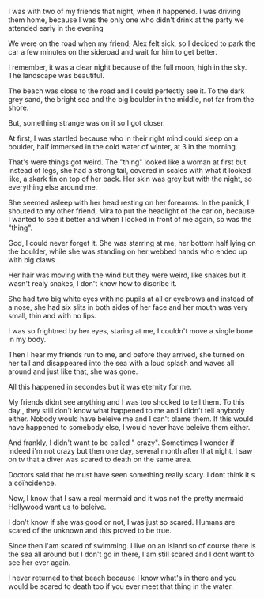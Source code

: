 
I was with two of my friends that night, when it happened.
I was driving them home, because I was the only one who didn't drink at the party we attended early in the evening 

We were on the road when my friend, Alex felt sick, so I decided to park the car a few minutes on the sideroad and wait for him to get better.

I remember, it was a clear night because of the full moon, high in the sky. The landscape was beautiful.

The beach was close to the road and I could perfectly see it. To the dark grey sand, the bright sea and the big boulder in the middle, not far from the shore. 

But, something strange was on it so I got closer.

At first, I was startled because who in their right mind could sleep on a boulder, half immersed in the cold water of winter, at 3 in the morning.

That's were things got weird. The "thing" looked like a woman at first but instead of legs, she had a strong tail, covered in scales with what it looked like, a skark fin on top of her back. Her skin was grey but with the night, so everything else around me.

She seemed asleep with her head resting on her forearms. 
In the panick, I shouted to my other friend, Mira to put the headlight of the car on, because I wanted to see it better and when I looked in front of me again, so was the "thing".

God, I could never forget it.
She was starring at me, her bottom half lying on the boulder, while she was standing on her webbed hands who ended up with big claws .

Her hair was moving with the wind but they were weird, like snakes but it wasn't realy snakes, I don't know how to discribe it.

She had two big white eyes with no pupils at all or eyebrows and instead of a nose, she had six slits in both sides of her face and her mouth was very small, thin and with no lips.

I was so frightned by her eyes, staring at me, I couldn't move a single bone in my body. 

Then I hear my friends run to me, and before they arrived, she turned on her tail and disappeared into the sea with a loud splash and waves all around and just like that, she was gone.

All this happened in secondes but it was eternity for me.

My friends didnt see anything and I was too shocked to tell them. To this day , they still don't know what happened to me and I didn't tell anybody either.
Nobody would have beleive me and I can't blame them. 
If this would have happened to somebody else, I would never have beleive them either.

And frankly, I didn't want to be called " crazy".
Sometimes I wonder if indeed i'm not crazy but then one day, several month after that night, I saw on tv that a diver was scared to death on the same area. 

Doctors said that he must have seen something really scary.
I dont think it s a coïncidence.

Now, I know that I saw a real mermaid and it was not the pretty mermaid Hollywood want us to beleive.

I don't know if she was good or not, I was just so scared. Humans are scared of the unknown and this proved to be true.

Since then I'am scared of swimming. I live on an island so of course there is the sea all around but I don't go in there, I'am still scared and I dont want to see her ever again.

I never returned to that beach because I know what's in there and you would be scared to death too if you ever meet that thing in the water.